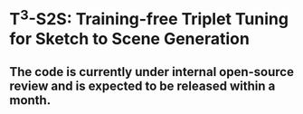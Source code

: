 # T$^3$-S2S: Training-free Triplet Tuning for Sketch to Scene Generation
## The code is currently under internal open-source review and is expected to be released within a month.

